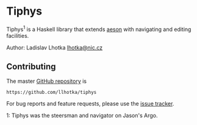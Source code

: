 # Tiphys

Tiphys<sup>1</sup> is a Haskell library that extends
[aeson](https://github.com/bos/aeson) with navigating and editing
facilities.

Author: Ladislav Lhotka <lhotka@nic.cz>

## Contributing

The master [GitHub repository](https://github.com/llhotka/tiphys) is
```
https://github.com/llhotka/tiphys
```

For bug reports and feature requests, please use the
[issue tracker](https://github.com/llhotka/tiphys/issues).

1: Tiphys was the steersman and navigator on Jason's Argo.
